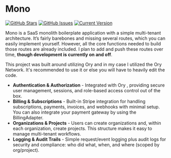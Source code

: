 # Mono
[![GitHub Stars](https://img.shields.io/github/stars/zeljkovranjes/mono.svg)](https://github.com/zeljkovranjes/mono/stargazers)
[![GitHub Issues](https://img.shields.io/github/issues/zeljkovranjes/mono.svg)](https://github.com/zeljkovranjes/mono/issues)
[![Current Version](https://img.shields.io/badge/version-1.0.0-blue.svg)](https://github.com/zeljkovranjes/mono)

Mono is a SaaS monolith boilerplate application with a simple multi-tenant architecture. It’s fairly barebones and missing several routes, which you can easily implement yourself. However, all the core functions needed to build those routes are already included. I plan to add and push these routes over time, **though development is currently on and off**.

This project was built around utilizing Ory and in my case I utilized the Ory Network. It's recommended to use it or else you will have to heavily edit the code.

- **Authentication & Authorization** - Integrated with Ory
, providing secure user management, sessions, and role-based access control out of the box.
- **Billing & Subscriptions** - Built-in Stripe
 integration for handling subscriptions, payments, invoices, and webhooks with minimal setup. You can also integrate your payment gateway by using the BillingAdapter.
- **Organizations & Projects** - Users can create organizations and, within each organization, create projects. This structure makes it easy to manage multi-tenant workflows.
- **Logging & Audit Trails** - Simple request/event logging plus audit logs for security and compliance: who did what, when, and where (scoped by org/project).

